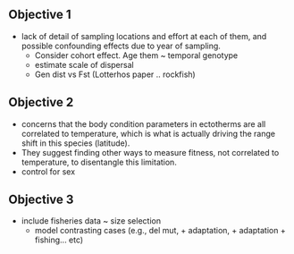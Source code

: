 ## Objective 1
  - lack of detail of sampling locations and effort at each of them, and possible confounding effects due to year of sampling.
    - Consider cohort effect. Age them ~ temporal genotype
    - estimate scale of dispersal
     - Gen dist vs Fst (Lotterhos paper .. rockfish)

## Objective 2
  - concerns that the body condition parameters in ectotherms are all correlated to temperature, which is what is actually driving the range shift in this species (latitude). 
  - They suggest finding other ways to measure fitness, not correlated to temperature, to disentangle this limitation.
  - control for sex

## Objective 3
  - include fisheries data ~ size selection
    - model contrasting cases (e.g., del mut, + adaptation, + adaptation + fishing... etc)
  
